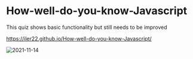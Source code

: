 # How-well-do-you-know-Javascript

This quiz shows basic functionality but still needs to be improved

https://iler22.github.io/How-well-do-you-know-Javascript/



![2021-11-14](https://user-images.githubusercontent.com/89151536/141703583-e0869a88-7db2-4b22-a4d8-b8a340cde5b2.png)
